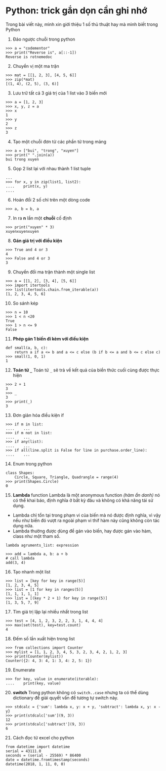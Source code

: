 # Python: trick gắn dọn cần ghi nhớ
Trong bài viết này, mình xin giới thiệu 1 số thủ thuật hay mà mình biết trong Python

1. Đảo ngược chuỗi trong python
```
>>> a = "codementor"
>>> print("Reverse is", a[::-1])
Reverse is rotnemedoc
```
2. Chuyển vị một ma trận
```
>>> mat = [[1, 2, 3], [4, 5, 6]]
>>> zip(*mat)
[(1, 4), (2, 5), (3, 6)]
```
3. Lưu trữ tất cả 3 giá trị của 1 list vào 3 biến mới
```
>>> a = [1, 2, 3]
>>> x, y, z = a
>>> x
1
>>> y
2
>>> z
3
```
4. Tạo một chuỗi đơn từ các phần tử trong mảng
```
>>> a = ["bui", "trong", "xuyen"]
>>> print(" ".join(a))
bui trong xuyen
```
5. Gọp 2 list lại với nhau thành 1 list tuple
```
...
>>> for x, y in zip(list1, list2):
....    print(x, y)
....
```
6. Hoán đổi 2 số chỉ trên một dòng code
```
>>> a, b = b, a
```
7. In ra **n** lần một **chuỗi** cố định
```
>>> print("xuyen" * 3)
xuyenxuyenxuyen
```
8. **Gán giá trị với điều kiện**
```
>>> True and 4 or 3
4
>>> False and 4 or 3
3
```
9. Chuyển đổi ma trận thành một single list
```
>>> a = [[1, 2], [3, 4], [5, 6]]
>>> import itertools
>>> list(itertools.chain.from_iterable(a))
[1, 2, 3, 4, 5, 6]
```
10. So sánh kép
```
>>> n = 10
>>> 1 < n <20
True
>>> 1 > n <= 9
False
```
11. **Phép gán 1 biến đi kèm với điều kiện**
```
def small(a, b, c):
    return a if a <= b and a <= c else (b if b <= a and b <= c else c)
>>> small(1, 0, 1)
1
```
12. **Toán từ `_`**
Toán tử  `_` sẽ trả về kết quả của biển thức cuối cùng được thực hiện
```
>>> 2 + 1
3
>>> _
3
>>> print(_)
3
```
13. Đơn giản hóa điều kiện if
```
>>> if m in list:
....    ...
>>> if m not in list:
....    ...
>>> if any(list):
....    ...
>>> if all(line.split is False for line in purchase.order_line):
....    ...
```
14. Enum trong pỵthon
```
class Shapes:
    Circle, Square, Triangle, Quadrangle = range(4)
>>> print(Shapes.Circle)
0
```
15. **Lambda** function
Lambda là một anonymous function *(hàm ẩn danh)* nó có thể khai báo, định nghĩa ở bất kỳ đâu và không có khả năng tái sử dụng.
- Lambda chỉ tổn tại trong phạm vi của biến mà nó được định nghĩa, vì vậy nếu như biến đó vượt ra ngoài phạm vi thif hàm này cũng không còn tác dụng nữa.
- Lambda thường được dùng để gán vào biến, hay được gán vào hàm, class như một tham số.
```
lambda agruments_list: expression

>>> add = lambda a, b: a + b
# call lambda
add(3, 4)
```
16. Tạo nhanh một list
```
>>> list = [key for key in range(5)]
[1, 2, 3, 4, 5]
>>> list = [1 for key in ranges(5)]
[1, 1, 1, 1, 1]
>>> list = [(key * 2 + 1) for key in range(5)]
[1, 3, 5, 7, 9]
```
17. Tìm giá trị lặp lại nhiều nhất trong list
```
>>> test = [4, 1, 2, 3, 2, 2, 3, 1, 4, 4, 4]
>>> max(set(test), key=test.count)
4
```
18. Đếm số lần xuất hiện trong list
```
>>> from collections import Counter
>>> mylist = [1, 1, 2, 3, 4, 5, 3, 2, 3, 4, 2, 1, 2, 3]
>>> print(Counter(mylist))
Counter({2: 4, 3: 4, 1: 3, 4: 2, 5: 1})
```
19. Enumerate
```
>>> for key, value in enumerate(iterable):
....    print(key, value)
```
20. **switch**
Trong python không có `switch..case` nhưng ta có thể dùng dictionary để giái quyết vấn đề tương tự switch này.
```
>>> stdcalc = {'sum': lambda x, y: x + y, 'subtract': lambda x, y: x - y}
>>> print(stdcalc['sum'](9, 3))
12
>>> print(stdcalc['subtract'](9, 3))
6
```
21. Cách đọc từ excel cho python
```
from datetime import datetime
serial = 43111.0
seconds = (serial - 25569) * 86400
date = datetime.fromtimestamp(seconds)
datetime(2018, 1, 11, 0, 0)
```
